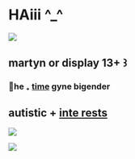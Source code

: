 # HAiii ^_^ 
<img src="https://file.garden/Zt0H78gKC1ZH6PKq/2024_10_16_115_Kleki.png">
<h2>martyn or display 13+ ꒱<br></h4>
<h3>🍍he ₊ <a href="https://en.pronouns.page/@limitedlife">time</a> gyne bigender<br></h3>
<h2>autistic + <a href="https://rentry.co/periodictablenya">inte rests</a></h2>
<img src="https://codehs.com/uploads/433549f997906dcefd9f70820b77b08c">

![](https://komarev.com/ghpvc/?username=smallishbeans&color=yellowgreen&style=plastic)
